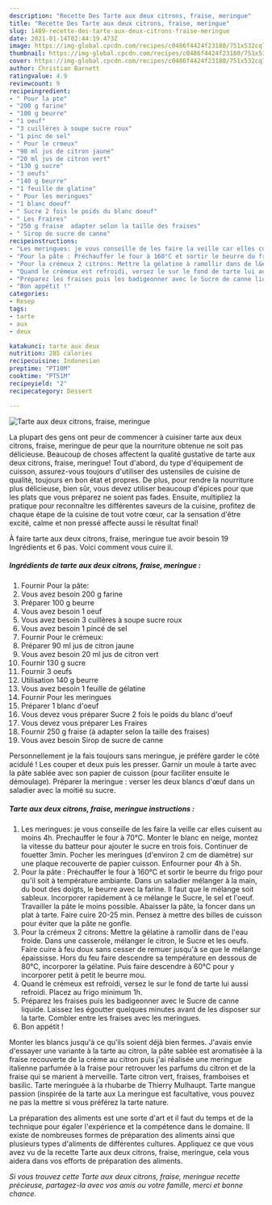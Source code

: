 ```yaml
---
description: "Recette Des Tarte aux deux citrons, fraise, meringue"
title: "Recette Des Tarte aux deux citrons, fraise, meringue"
slug: 1489-recette-des-tarte-aux-deux-citrons-fraise-meringue
date: 2021-01-14T02:44:19.473Z
image: https://img-global.cpcdn.com/recipes/c0486f4424f23180/751x532cq70/tarte-aux-deux-citrons-fraise-meringue-photo-principale-de-la-recette.jpg
thumbnail: https://img-global.cpcdn.com/recipes/c0486f4424f23180/751x532cq70/tarte-aux-deux-citrons-fraise-meringue-photo-principale-de-la-recette.jpg
cover: https://img-global.cpcdn.com/recipes/c0486f4424f23180/751x532cq70/tarte-aux-deux-citrons-fraise-meringue-photo-principale-de-la-recette.jpg
author: Christian Barnett
ratingvalue: 4.9
reviewcount: 9
recipeingredient:
- " Pour la pte"
- "200 g farine"
- "100 g beurre"
- "1 oeuf"
- "3 cuillères à soupe sucre roux"
- "1 pinc de sel"
- " Pour le crmeux"
- "90 ml jus de citron jaune"
- "20 ml jus de citron vert"
- "130 g sucre"
- "3 oeufs"
- "140 g beurre"
- "1 feuille de glatine"
- " Pour les meringues"
- "1 blanc doeuf"
- " Sucre 2 fois le poids du blanc doeuf"
- " Les Fraires"
- "250 g fraise  adapter selon la taille des fraises"
- " Sirop de sucre de canne"
recipeinstructions:
- "Les meringues: je vous conseille de les faire la veille car elles cuisent au moins 4h. Prechauffer le four à 70°C. Monter le blanc en neige, montez la vitesse du batteur pour ajouter le sucre en trois fois. Continuer de fouetter 3min. Pocher les meringues (d&#39;environ 2 cm de diamètre) sur une plaque recouverte de papier cuisson. Enfourner pour 4h à 5h."
- "Pour la pâte : Préchauffer le four à 160°C et sortir le beurre du frigo pour qu&#39;il soit à température ambiante. Dans un saladier mélanger à la main, du bout des doigts, le beurre avec la farine. Il faut que le mélange soit sableux. Incorporer rapidement à ce mélange le Sucre, le sel et l&#39;oeuf. Travailler la pâte le moins possible. Abaisser la pâte, la foncer dans un plat à tarte. Faire cuire 20-25 min. Pensez à mettre des billes de cuisson pour éviter que la pâte ne gonfle."
- "Pour la crémeux 2 citrons: Mettre la gélatine à ramollir dans de l&#39;eau froide. Dans une casserole, mélanger le citron, le Sucre et les oeufs. Faire cuire à feu doux sans cesser de remuer jusqu&#39;à se que le mélange épaississe. Hors du feu faire descendre sa température en dessous de 80°C, incorporer la gélatine. Puis faire descendre à 60°C pour y incorporer petit à petit le beurre mou."
- "Quand le crémeux est refroidi, versez le sur le fond de tarte lui aussi refroidi. Placez au frigo minimum 1h."
- "Préparez les fraises puis les badigeonner avec le Sucre de canne liquide. Laissez les égoutter quelques minutes avant de les disposer sur la tarte. Combler entre les fraises avec les meringues."
- "Bon appétit !"
categories:
- Resep
tags:
- tarte
- aux
- deux

katakunci: tarte aux deux 
nutrition: 285 calories
recipecuisine: Indonesian
preptime: "PT10M"
cooktime: "PT51M"
recipeyield: "2"
recipecategory: Dessert

---
```



![Tarte aux deux citrons, fraise, meringue](https://img-global.cpcdn.com/recipes/c0486f4424f23180/751x532cq70/tarte-aux-deux-citrons-fraise-meringue-photo-principale-de-la-recette.jpg)

La plupart des gens ont peur de commencer à cuisiner tarte aux deux citrons, fraise, meringue de peur que la nourriture obtenue ne soit pas délicieuse. Beaucoup de choses affectent la qualité gustative de tarte aux deux citrons, fraise, meringue! Tout d'abord, du type d'équipement de cuisson, assurez-vous toujours d'utiliser des ustensiles de cuisine de qualité, toujours en bon état et propres. De plus, pour rendre la nourriture plus délicieuse, bien sûr, vous devez utiliser beaucoup d'épices pour que les plats que vous préparez ne soient pas fades. Ensuite, multipliez la pratique pour reconnaître les différentes saveurs de la cuisine, profitez de chaque étape de la cuisine de tout votre cœur, car la sensation d'être excité, calme et non pressé affecte aussi le résultat final!

<!--inarticleads1-->

À faire tarte aux deux citrons, fraise, meringue tue avoir besoin 19 Ingrédients et 6 pas. Voici comment vous cuire il.

##### Ingrédients de tarte aux deux citrons, fraise, meringue :

1. Fournir  Pour la pâte:
1. Vous avez besoin 200 g farine
1. Préparer 100 g beurre
1. Vous avez besoin 1 oeuf
1. Vous avez besoin 3 cuillères à soupe sucre roux
1. Vous avez besoin 1 pincé de sel
1. Fournir  Pour le crémeux:
1. Préparer 90 ml jus de citron jaune
1. Vous avez besoin 20 ml jus de citron vert
1. Fournir 130 g sucre
1. Fournir 3 oeufs
1. Utilisation 140 g beurre
1. Vous avez besoin 1 feuille de gélatine
1. Fournir  Pour les meringues
1. Préparer 1 blanc d&#39;oeuf
1. Vous devez vous préparer  Sucre 2 fois le poids du blanc d&#39;oeuf
1. Vous devez vous préparer  Les Fraires
1. Fournir 250 g fraise (à adapter selon la taille des fraises)
1. Vous avez besoin  Sirop de sucre de canne


Personnellement je la fais toujours sans meringue, je préfère garder le côté acidulé ! Les couper et deux puis les presser. Garnir un moule à tarte avec la pâte sablée avec son papier de cuisson (pour faciliter ensuite le démoulage). Préparer la meringue : verser les deux blancs d&#39;œuf dans un saladier avec la moitié su sucre. 

<!--inarticleads2-->

##### Tarte aux deux citrons, fraise, meringue instructions :

1. Les meringues: je vous conseille de les faire la veille car elles cuisent au moins 4h. Prechauffer le four à 70°C. Monter le blanc en neige, montez la vitesse du batteur pour ajouter le sucre en trois fois. Continuer de fouetter 3min. Pocher les meringues (d&#39;environ 2 cm de diamètre) sur une plaque recouverte de papier cuisson. Enfourner pour 4h à 5h.
1. Pour la pâte : Préchauffer le four à 160°C et sortir le beurre du frigo pour qu&#39;il soit à température ambiante. Dans un saladier mélanger à la main, du bout des doigts, le beurre avec la farine. Il faut que le mélange soit sableux. Incorporer rapidement à ce mélange le Sucre, le sel et l&#39;oeuf. Travailler la pâte le moins possible. Abaisser la pâte, la foncer dans un plat à tarte. Faire cuire 20-25 min. Pensez à mettre des billes de cuisson pour éviter que la pâte ne gonfle.
1. Pour la crémeux 2 citrons: Mettre la gélatine à ramollir dans de l&#39;eau froide. Dans une casserole, mélanger le citron, le Sucre et les oeufs. Faire cuire à feu doux sans cesser de remuer jusqu&#39;à se que le mélange épaississe. Hors du feu faire descendre sa température en dessous de 80°C, incorporer la gélatine. Puis faire descendre à 60°C pour y incorporer petit à petit le beurre mou.
1. Quand le crémeux est refroidi, versez le sur le fond de tarte lui aussi refroidi. Placez au frigo minimum 1h.
1. Préparez les fraises puis les badigeonner avec le Sucre de canne liquide. Laissez les égoutter quelques minutes avant de les disposer sur la tarte. Combler entre les fraises avec les meringues.
1. Bon appétit !


Monter les blancs jusqu&#39;à ce qu&#39;ils soient déjà bien fermes. J&#39;avais envie d&#39;essayer une variante à la tarte au citron, la pâte sablée est aromatisée à la fraise recouverte de la crème au citron puis j&#39;ai réalisée une meringue italienne parfumée à la fraise pour retrouver les parfums du citron et de la fraise qui se marient à merveille. Tarte citron vert, fraises, framboises et basilic. Tarte meringuée à la rhubarbe de Thierry Mulhaupt. Tarte mangue passion (inspirée de la tarte aux La meringue est facultative, vous pouvez ne pas la mettre si vous préférez la tarte nature. 

<!--inarticleads1-->

<p>
La préparation des aliments est une sorte d'art et il faut du temps et de la technique pour égaler l'expérience et la compétence dans le domaine. Il existe de nombreuses formes de préparation des aliments ainsi que plusieurs types d'aliments de différentes cultures. Appliquez ce que vous avez vu de la recette Tarte aux deux citrons, fraise, meringue, cela vous aidera dans vos efforts de préparation des aliments.
</p>

<p>
<i>Si vous trouvez cette Tarte aux deux citrons, fraise, meringue recette précieuse, partagez-la avec vos amis ou votre famille, merci et bonne chance.</i>
</p>

